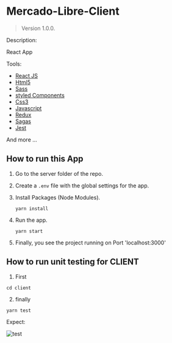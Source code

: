# Mercado-Libre-Client

> Version 1.0.0.

Description:

React App

Tools:

- [React JS](https://reactjs.org/)
- [Html5](https://www.w3schools.com/html/)
- [Sass](https://sass-lang.com/)
- [styled Components](https://styled-components.com/)
- [Css3](https://www.w3schools.com/css/)
- [Javascript](https://www.javascript.com/)
- [Redux](https://redux.js.org/)
- [Sagas](https://redux-saga.js.org/)
- [Jest](https://jestjs.io/)

And more ...

## How to run this App

1. Go to the server folder of the repo.

2. Create a `.env` file with the global settings for the app.

3. Install Packages (Node Modules).

   ```
   yarn install
   ```

4. Run the app.

   ```
   yarn start
   ```

5. Finally, you see the project running on Port 'localhost:3000'

## How to run unit testing for CLIENT

1. First

```
cd client
```

2. finally

```
yarn test
```

Expect:

![test](https://wbonett-test.000webhostapp.com/test.png)

